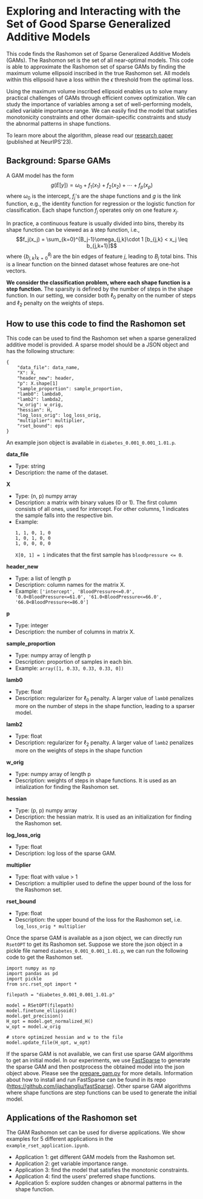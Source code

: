 # Exploring and Interacting with the Set of Good Sparse Generalized Additive Models

This code finds the Rashomon set of Sparse Generalized Additive Models (GAMs). The Rashomon set is the set of all near-optimal models. This code is able to approximate the Rashomon set of sparse GAMs by finding the maximum volume ellipsoid inscribed in the true Rashomon set. All models within this ellipsoid have a loss within the $\epsilon$ threshold from the optimal loss. 

Using the maximum volume inscribed ellipsoid enables us to solve many practical challenges of GAMs through efficient convex optimization. We can study the importance of variables among a set of well-performing models, called variable importance range. We can easily find the model that satisfies monotonicity constraints and other domain-specific constraints and study the abnormal patterns in shape functions. 

To learn more about the algorithm, please read our [research paper](https://arxiv.org/abs/2303.16047) (published at NeurIPS'23).


## Background: Sparse GAMs

A GAM model has the form
$$g(E[y]) = \omega_0 + f_1(x_1) + f_2(x_2) + \cdots + f_p(x_p)$$
where $\omega_0$ is the intercept, $f_j$'s are the shape functions and $g$ is the link function, e.g., the identity function for regression or the logistic function for classification. Each shape function $f_j$ operates only on one feature $x_j$. 

In practice, a continuous feature is usually divided into bins, thereby its shape function can be viewed as a step function, i.e.,
$$f_j(x_j) = \sum_{k=0}^{B_j-1}\omega_{j,k}\cdot 1 [b_{j,k} < x_j \leq b_{j,k+1}]$$
where $\{b_{j,k}\}_{k=0}^{B_j}$ are the bin edges of feature $j$, leading to  $B_j$ total bins. This is a linear function on the binned dataset whose features are one-hot vectors.

**We consider the classification problem, where each shape function is a step function.** The sparsity is defined by the number of steps in the shape function. In our setting, we consider both $\ell_0$ penalty on the number of steps and $\ell_2$ penalty on the weights of steps. 


## How to use this code to find the Rashomon set

This code can be used to find the Rashomon set when a sparse generalized additive model is provided. A sparse model should be a JSON object and has the following structure:
```
{
    "data_file": data_name, 
    "X": X, 
    "header_new": header,
    "p": X.shape[1]
    "sample_proportion": sample_proportion, 
    "lamb0": lambda0,
    "lamb2": lambda2, 
    "w_orig": w_orig, 
    "hessian": H,  
    "log_loss_orig": log_loss_orig,
    "multiplier": multiplier, 
    "rset_bound": eps
}
```

An example json object is available in ``diabetes_0.001_0.001_1.01.p``. 

**data_file**
 - Type: string 
 - Description: the name of the dataset. 

**X**
 - Type: (n, p) numpy array
 - Description: a matrix with binary values (0 or 1). The first column consists of all ones, used for intercept. For other columns, 1 indicates the sample falls into the respective bin. 
 - Example:
    ```
    1, 1, 0, 1, 0
    1, 0, 1, 0, 0
    1, 0, 0, 0, 0
    ```
    ``X[0, 1] = 1`` indicates that the first sample has ``bloodpressure <= 0``. 

**header_new** 
 - Type: a list of length p
 - Description: column names for the matrix X. 
 - Example: 
 ```['intercept', 'BloodPressure<=0.0', '0.0<BloodPressure<=61.0', '61.0<BloodPressure<=66.0', '66.0<BloodPressure<=86.0']```

**p**
 - Type: integer
 - Description: the number of columns in matrix X. 

**sample_proportion**
 - Type: numpy array of length p
 - Description: proportion of samples in each bin. 
 - Example:
```array([1, 0.33, 0.33, 0.33, 0])```

**lamb0**
 - Type: float
 - Description: regularizer for $\ell_0$ penalty. A larger value of ``lamb0`` penalizes more on the number of steps in the shape function, leading to a sparser model.  

**lamb2**
 - Type: float
 - Description: regularizer for $\ell_2$ penalty. A larger value of ``lamb2`` penalizes more on the weights of steps in the shape function

**w_orig**
 - Type: numpy array of length p
 - Description: weights of steps in shape functions. It is used as an intialization for finding the Rashomon set. 

**hessian**
 - Type: (p, p) numpy array
 - Description: the hessian matrix. It is used as an initialization for finding the Rashomon set. 

**log_loss_orig**
 - Type: float
 - Description: log loss of the sparse GAM. 


**multiplier**
 - Type: float with value > 1
 - Description: a multiplier used to define the upper bound of the loss for the Rashomon set. 

**rset_bound** 
 - Type: float
 - Description: the upper bound of the loss for the Rashomon set, i.e. ```log_loss_orig * multiplier```


Once the sparse GAM is available as a json object, we can directly run ``RsetOPT`` to get its Rashomon set. Suppose we store the json object in a pickle file named ``diabetes_0.001_0.001_1.01.p``, we can run the following code to get the Rashomon set. 
```
import numpy as np
import pandas as pd
import pickle
from src.rset_opt import *

filepath = "diabetes_0.001_0.001_1.01.p"

model = RSetOPT(filepath)
model.finetune_ellipsoid()
model.get_precision()
H_opt = model.get_normalized_H()
w_opt = model.w_orig

# store optimized hessian and w to the file
model.update_file(H_opt, w_opt)
```


If the sparse GAM is not available, we can first use sparse GAM algorithms to get an initial model. In our experiments, we use [FastSparse](https://arxiv.org/abs/2202.11389)  to generate the sparse GAM and then postprocess the obtained model into the json object above. Please see the [prepare_gam.py](https://github.com/chudizhong/GAMsRashomonSet/main/src/prepare_gam.py) for more details. Information about how to install and run FastSparse can be found in its repo (https://github.com/jiachangliu/fastSparse). Other sparse GAM algorithms where shape functions are step functions can be used to generate the initial model. 




## Applications of the Rashomon set

The GAM Rashomon set can be used for diverse applications. We show examples for 5 different applications in the ``example_rset_application.ipynb``. 

- Application 1: get different GAM models from the Rashomon set. 
- Application 2: get variable importance range. 
- Application 3: find the model that satisfies the monotonic constraints. 
- Application 4: find the users' preferred shape functions. 
- Application 5: explore sudden changes or abnormal patterns in the shape function. 

